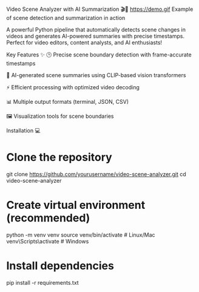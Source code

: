 Video Scene Analyzer with AI Summarization 🎬🤖
https://demo.gif Example of scene detection and summarization in action

A powerful Python pipeline that automatically detects scene changes in videos and generates AI-powered summaries with precise timestamps. Perfect for video editors, content analysts, and AI enthusiasts!

Key Features ✨
🕒 Precise scene boundary detection with frame-accurate timestamps

📝 AI-generated scene summaries using CLIP-based vision transformers

⚡ Efficient processing with optimized video decoding

📊 Multiple output formats (terminal, JSON, CSV)

🖼️ Visualization tools for scene boundaries

Installation 💻

# Clone the repository
git clone https://github.com/yourusername/video-scene-analyzer.git
cd video-scene-analyzer

# Create virtual environment (recommended)
python -m venv venv
source venv/bin/activate  # Linux/Mac
venv\Scripts\activate    # Windows

# Install dependencies
pip install -r requirements.txt


